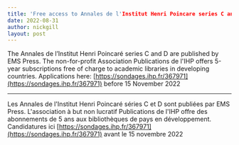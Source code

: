 ```yaml
---
title: 'Free access to Annales de l'Institut Henri Poincare series C and D'
date: 2022-08-31
author: nickgill
layout: post
---
```


The Annales de l’Institut Henri Poincaré series C and D are published by EMS Press. The non-for-profit Association Publications de l'IHP offers 5-year subscriptions free of charge to academic libraries in developing countries. Applications here: [https://sondages.ihp.fr/367971](https://sondages.ihp.fr/367971) before 15 November 2022

***

Les Annales de l'Institut Henri Poincaré séries C et D sont publiées par EMS Press. L'association à but non lucratif Publications de l'IHP offre des abonnements de 5 ans aux bibliothèques de pays en développement. Candidatures ici [https://sondages.ihp.fr/367971](https://sondages.ihp.fr/367971) avant le 15 novembre 2022

